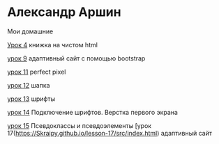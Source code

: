 # Александр Аршин
Мои домашние 

[Урок 4](https://github.com/Skraipy/Skraipy.github.io/tree/main/lesson_4 "книжка") книжка на чистом html 

[урок 9](https://github.com/Skraipy/Skraipy.github.io/tree/main/lesson_9/src) адаптивный сайт с помощью bootstrap

[урок 11](https://github.com/Skraipy/Skraipy.github.io/tree/main/lesson_13) perfect pixel

[урок 12](https://skraipy.github.io/lesson_14/src/index) шапка

[урок 13](https://skraipy.github.io/lesson_15/index.html) шрифты

[урок 14](https://skraipy.github.io/lesson_16/src/index.html) Подключение шрифтов. Верстка первого экрана

[урок 15](https://skraipy.github.io/15/index.html) Псевдоклассы и псевдоэлементы
[урок 17(https://Skraipy.github.io/lesson-17/src/index.html) адаптивный сайт
